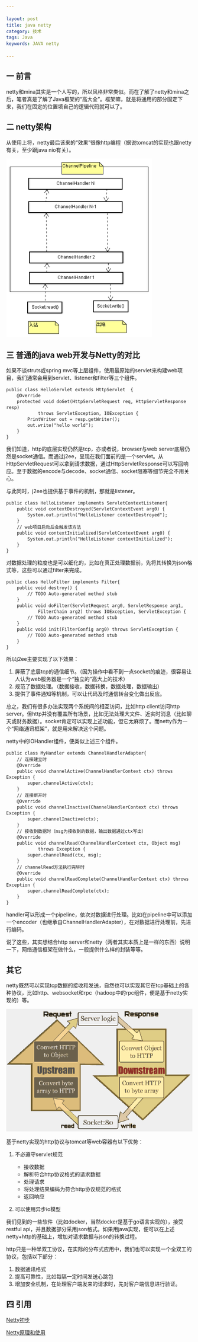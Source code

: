 ```yaml
---

layout: post
title: java netty
category: 技术
tags: Java
keywords: JAVA netty

---
```


## 一 前言 ##

netty和mina其实是一个人写的，所以风格非常类似。而在了解了netty和mina之后，笔者真是了解了Java框架的“高大全”。框架嘛，就是将通用的部分固定下来，我们在固定的位置填自己的逻辑代码就可以了。

## 二 netty架构

从使用上将，netty最后该来的“效果”很像http编程（据说tomcat的实现也跟netty有关，至少跟java nio有关）。

![Alt text](/public/upload/java/netty.png) 


## 三 普通的java web开发与Netty的对比

如果不谈struts或spring mvc等上层组件，使用最原始的servlet来构建web项目，我们通常会用到servlet、listener和filter等三个组件。

    public class HelloServlet extends HttpServlet  {
    	@Override
    	protected void doGet(HttpServletRequest req, HttpServletResponse resp)
    			throws ServletException, IOException {
    		PrintWriter out = resp.getWriter();
    		out.write("hello world");
    	}
    }

我们知道，http的底层实现仍然是tcp，亦或者说，browser与web server底层仍然是socket通信。而通过j2ee，呈现在我们面前的是一个servlet。从HttpServletRequest可以拿到请求数据，通过HttpServletResponse可以写回响应。至于数据的encode与decode、socket通信、socket阻塞等细节完全不用关心。

与此同时，j2ee也提供基于事件的机制，那就是listener。

    public class HelloListener implements ServletContextListener{
    	public void contextDestroyed(ServletContextEvent arg0) {
    		System.out.println("HelloListener contextDestroyed");
    	}
    	// web项目启动后会触发该方法
    	public void contextInitialized(ServletContextEvent arg0) {
    		System.out.println("HelloListener contextInitialized");
    	}
    }
    
对数据处理的粒度也是可以细化的，比如在真正处理数据前，先将其转换为json格式等，这些可以通过filter来完成。

    public class HelloFilter implements Filter{
    	public void destroy() {
    		// TODO Auto-generated method stub
    	}
    	public void doFilter(ServletRequest arg0, ServletResponse arg1,
    			FilterChain arg2) throws IOException, ServletException {
    		// TODO Auto-generated method stub
    	}
    	public void init(FilterConfig arg0) throws ServletException {
    		// TODO Auto-generated method stub
    	}
    }
    
所以j2ee主要实现了以下效果：

1. 屏蔽了底层tcp的通信细节。（因为操作中看不到一点socket的痕迹，很容易让人认为web服务器是一个“独立的”高大上的技术）
2. 规范了数据处理。（数据接收，数据转换，数据处理，数据输出）
3. 提供了事件通知等机制，可以让代码及时通信转台变化做出反应。

总之，我们有很多办法实现两个系统间的相互访问，比如http client访问http server。但http并没有覆盖所有场景，比如无法处理大文件、近实时消息（比如聊天或财务数据）。socket肯定可以实现上述功能，但它太麻烦了。而netty作为一个“网络通讯框架”，就是用来解决这个问题。

netty中的IOHandler组件，便类似上述三个组件。

    public class MyHandler extends ChannelHandlerAdapter{
        // 连接建立时
    	@Override
    	public void channelActive(ChannelHandlerContext ctx) throws Exception {
    		super.channelActive(ctx);
    	}
    	// 连接断开时
    	@Override
    	public void channelInactive(ChannelHandlerContext ctx) throws Exception {
    		super.channelInactive(ctx);
    	}
    	// 接收到数据时（msg为接收到的数据，输出数据通过ctx写出）
    	@Override
    	public void channelRead(ChannelHandlerContext ctx, Object msg)
    			throws Exception {
    		super.channelRead(ctx, msg);
    	}
    	// channelRead方法执行完毕时
    	@Override
    	public void channelReadComplete(ChannelHandlerContext ctx) throws Exception {
    		super.channelReadComplete(ctx);
    	}
    }
    
handler可以形成一个pipeline，依次对数据进行处理。比如在pipeline中可以添加一个encoder（也继承自ChannelHandlerAdapter），在对数据进行处理前，先进行编码。

说了这些，其实想结合http server和netty（两者其实本质上是一样的东西）说明一下，网络通信框架在做什么，一般提供什么样的封装等等。

## 其它

netty既然可以实现tcp数据的接收和发送，自然也可以实现其它在tcp基础上的各种协议，比如http、websocket和rpc（hadoop中的rpc组件，便是基于netty实现的）等。

![Alt text](/public/upload/java/netty_http.png) 

基于netty实现的http协议与tomcat等web容器有以下优势：

1. 不必遵守servlet规范

    - 接收数据
    - 解析符合http协议格式的请求数据
    - 处理请求
    - 将处理结果编码为符合http协议规范的格式
    - 返回响应

2. 可以使用异步io模型

我们见到的一些软件（比如docker，当然docker是基于go语言实现的），接受restful api，并且数据部分采用json格式。如果用java实现，便可以在上述netty+http的基础上，增加对请求数据与json的转换过程。


http只是一种半双工协议，在实际的分布式应用中，我们也可以实现一个全双工的协议，包括以下部分：

1. 数据通讯格式
2. 提高可靠性，比如每隔一定时间发送心跳包
3. 增加安全机制，在处理客户端发来的请求时，先对客户端信息进行验证。

## 四 引用

[Netty初步][]

[Netty原理和使用][]


[Netty初步]: http://xpenxpen.iteye.com/blog/2041781
[Netty原理和使用]: http://www.jdon.com/concurrent/netty.html